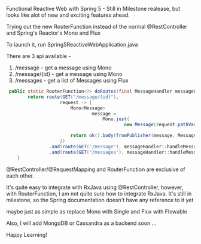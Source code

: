 Functional Reactive Web with Spring 5 - Still in Milestone realease, but looks like alot of new and exciting features ahead.

Trying out the new RouterFunction instead of the normal @RestController and Spring's Reactor's Mono and Flux

To launch it, run Spring5ReactiveWebApplication.java

There are 3 api available -
  1. /message  - get a message using Mono<Message>
  2. /message/{id} - get a message using Mono<Message>
  3. /messages - get a list of Messages using Flux<Message>

````java
 public static RouterFunction<?> doRoutes(final MessageHandler messageHandler) {
        return route(GET("/message/{id}"),
                    request -> {
                        Mono<Message>
                                message =
                                    Mono.just(
                                            new Message(request.pathVariable("id"), UUID.randomUUID().toString()));

                        return ok().body(fromPublisher(message, Message.class));
                    })
                .and(route(GET("/message"), messageHandler::handleMessage))
                .and(route(GET("/messages"), messageHandler::handleMessages));
    }

````


@RestController/@RequestMapping and RouterFunction are exclusive of each other.

It's quite easy to integrate with RxJava using @RestController, however,
with RouterFunction, I am not quite sure how to integrate RxJava.
It's still in milestone, so the Spring documentation doesn't have any reference to it yet

maybe just as simple as replace Mono<Message> with Single<Message> and Flux<Message> with Flowable<Message>

Also, I will add MongoDB or Cassandra as a backend soon ...


Happy Learning!
